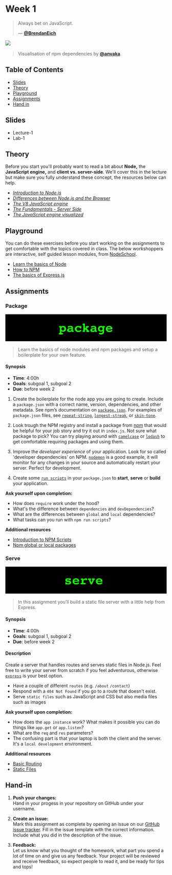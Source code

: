 # Week 1 

> Always bet on JavaScript.
>
> — [**@BrendanEich**][quote-author]

[![][inspiration-cover]][inspiration-link]

> Visualisation of npm dependencies by [**@anvaka**][inspiration-author].

## Table of Contents

*  [Slides](#slides)
*  [Theory](#theory)
*  [Playground](#playground)
*  [Assignments](#assignments)
*  [Hand in](#hand-in)

## Slides
* Lecture-1
* Lab-1

## Theory
Before you start you'll probably want to read a bit about **Node,** the **JavaScript engine,** and **client vs. server-side**. We'll cover this in the lecture but make sure you fully understand these concept, the resources below can help.

* [_Introduction to Node.js_][intro-node]
* [_Differences between Node.js and the Browser_][node-browser]
* [_The V8 JavaScript engine_][v8-engine]
* [_The Fundamentals - Server Side_][syntax]
* [_The JavaScript engine visualized_][visual]

## Playground
You can do these exercises before you start working on the assignments to get comfortable with the topics covered in class. The below workshoppers are interactive, self guided lesson modules, from [NodeSchool][nodeschool].

* [Learn the basics of Node](https://github.com/workshopper/learnyounode)
* [How to NPM](https://github.com/workshopper/how-to-npm)
* [The basics of Express.js](https://github.com/azat-co/expressworks)


## Assignments

### Package
![Package Banner](/assets/banners/package.jpg)
>Learn the basics of node modules and npm packages and setup a boilerplate for your own feature.


#### Synopsis

*  **Time**: 4:00h
*  **Goals**: subgoal 1, subgoal 2
*  **Due**: before week 2

1. Create the boilerplate for the node app you are going to create. Include a `package.json` with a correct name, version, dependencies, and other metadata. See npm’s documentation on [`package.json`](https://docs.npmjs.com/files/package.json).
For examples of `package.json` files, see
[`repeat-string`](https://github.com/jonschlinkert/repeat-string/blob/master/package.json),
[`longest-streak`](https://github.com/wooorm/longest-streak/blob/master/package.json),
or [`skin-tone`](https://github.com/sindresorhus/skin-tone/blob/master/package.json).

2. Look trough the NPM registry and install a package from [npm][npmjs] that would be helpful for your job story and try it out in `index.js`. Not sure what package to pick? You can try playing around with [`camelcase`][camelcase] or [`lodash`][lodash] to get comfortable requiring packages and using them.

3. Improve the _developer experience_ of your application. Look for so called 'developer dependencies' on NPM. [`nodemon`](https://nodemon.io/) is a good example, it will monitor for any changes in your source and automatically restart your server. Perfect for development.

4. Create some [`run scripts`](https://docs.npmjs.com/misc/scripts) in your `package.json` to **start**, **serve** or **build** your application.

**Ask yourself upon completion:**
* How does  `require` work under the hood?
* What's the difference between `dependencies` and `devDependencies`?
* What are the differences between `global` and `local` dependencies?
* What tasks can you run with `npm run scripts`?

**Additional resources**
* [Introduction to NPM Scripts][intro-npm]
* [Npm global or local packages][global]

### Serve

![Hello World Server banner](/assets/banners/serve.jpg)
> In this assignment you’ll build a static file server with a little help from Express.

#### Synopsis

*  **Time**: 4:00h
*  **Goals**: subgoal 1, subgoal 2
*  **Due**: before week 2

#### Description
Create a server that handles routes and serves static files in Node.js. Feel free to write your server from scratch if you feel adventurous, otherwise [`express`](https://expressjs.com/) is your best option.

*   Have a couple of different `routes` (e.g. `/about` `/contact`)
*   Respond with a `404 Not Found` if you go to a route that doesn't exist.
*   Serve `static files` such as JavaScript and CSS but also media files such as images

**Ask yourself upon completion:**
* How does the `app instance` work? What makes it possible you can do things like `app.get` or `app.listen`?
* What are the `req` and `res` parameters?
* The confusing part is that your laptop is both the client and the server. It's a `local development` environment.

**Additional resources**
* [Basic Routing](https://expressjs.com/en/starter/basic-routing.html)
* [Static Files](https://expressjs.com/en/starter/static-files.html)

## Hand-in

1. **Push your changes:**  
Hand in your progess in your repository on GitHub under your username.

1. **Create an issue:**  
Mark this assignment as complete by opening an issue on our [GitHub issue tracker][issues]. Fill in the issue template with the correct information. Include what you did in the description of the issue.

1. **Feedback:**  
Let us know what you thought of the homework, what part you spend a lot of time on and give us any feedback. Your project will be reviewed and receive feedback, so expect people to read it, and be ready for tips and tops!

[quote-author]: https://twitter.com/BrendanEich
[inspiration-cover]: assets/images/npmgraph.png
[inspiration-link]: http://npm.anvaka.com/#/view/2d/express
[inspiration-author]: https://github.com/anvaka

[intro-node]: https://nodejs.dev/introduction-to-nodejs
[node-browser]: https://nodejs.dev/differences-between-nodejs-and-the-browser
[v8-engine]: https://nodejs.dev/the-v8-javascript-engine
[npm]: https://nodejs.dev/an-introduction-to-the-npm-package-manager

[npmjs]: https://www.npmjs.com/
[camelcase]: https://www.npmjs.com/package/camelcase
[lodash]: https://www.npmjs.com/package/lodash
[nodeschool]: https://nodeschool.io/
[intro-npm]: https://www.freecodecamp.org/news/introduction-to-npm-scripts-1dbb2ae01633/
[global]: https://nodejs.dev/npm-global-or-local-packages
[issues]: https://github.com/cmda-bt/be-course-18-19/issues/new/choose
[visual]: https://dev.to/lydiahallie/javascript-visualized-the-javascript-engine-4cdf
[syntax]: https://syntax.fm/show/188/the-fundamentals-server-side
